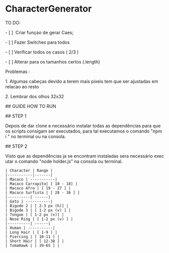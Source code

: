 # CharacterGenerator

 
TO DO:

- [ ]  Criar funçao de gerar Caes;

- [ ] Fazer Switches para todos 

- [ ] Verificar todos os casos ( 2/3 )

- [ ] Alterar para os tamanhos certos (.length)

  

Problemas :

1. Algumas cabeças devido a terem mais pixeis tem que ser ajustadas em relacao ao resto  

2. Lembrar dos olhos 32x32

  
  

## GUIDE HOW TO RUN

  

## STEP 1


Depois de dar clone e necessário instalar todas as dependências para que os scripts consigam ser executados, para tal executamos o comando "npm i " no terminal ou na consola.

  

## STEP 2


Visto que as dependências ja se encontram instaladas sera necessário executar o comando "node holder.js" na consola ou terminal.


	| Character | Range |
	|-----------|-------|
	| Macaco | -----------|
	| Macaco Carrapito| [ 10 - 18] |
	| Macaco Afro | [ 19 - 27 ] |
	| Macaco Surfista | [ 28 - 36 ] |
	|----------| ------|
	| Gato | -----------|
	| Bigode 2 | [ 2-3 px (h)] |
	| Bigode 3 | [ 1-2 px (v) ] |
	| Tongue | [ 1-2 px (v)] |
	| Nose Ring | [ 1-2 px (v) ] |
	|----------| ------|
	| Human | -----------|
	| Long Hair | [ 1-9 ] |
	| Piercing | [ 10-11 ] |
	| Short Hair | [ 12-38 ] |
	| TomaHawk | [ 39-65 ] |

	


